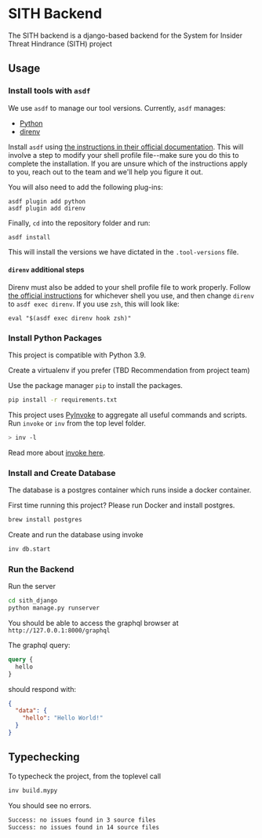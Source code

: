 # SITH Backend

The SITH backend is a django-based backend for the System for Insider Threat Hindrance (SITH) project

## Usage

### Install tools with `asdf`

We use `asdf` to manage our tool versions. Currently, `asdf` manages:

* [Python](https://github.com/danhper/asdf-python)
* [direnv](https://github.com/asdf-community/asdf-direnv)

Install `asdf` using [the instructions in their official documentation](https://asdf-vm.com/guide/getting-started.html#getting-started). 
This will involve a step to modify your shell profile file--make sure you do this to complete the installation. 
If you are unsure which of the instructions apply to you, reach out to the team and we'll help you figure it out.

You will also need to add the following plug-ins:

```shell
asdf plugin add python
asdf plugin add direnv
```

Finally, `cd` into the repository folder and run:

```shell
asdf install
```

This will install the versions we have dictated in the `.tool-versions` file.

#### `direnv` additional steps

Direnv must also be added to your shell profile file to work properly. Follow [the official instructions](https://github.com/direnv/direnv/blob/master/docs/hook.md) 
for whichever shell you use, and then change `direnv` to `asdf exec direnv`. If you use `zsh`, this will look like:

```shell
eval "$(asdf exec direnv hook zsh)"
```

### Install Python Packages

This project is compatible with Python 3.9.

Create a virtualenv if you prefer (TBD Recommendation from project team)

Use the package manager `pip` to install the packages.

```sh
pip install -r requirements.txt
```

This project uses [PyInvoke](https://www.pyinvoke.org/) to aggregate all useful commands and scripts. Run `invoke` or `inv` from the top level folder.

```sh
> inv -l
````

Read more about [invoke here](https://truss-dds.atlassian.net/wiki/spaces/eng/pages/50790405/Invoke).

### Install and Create Database

The database is a postgres container which runs inside a docker container.

First time running this project? Please run Docker and install postgres.

```sh
brew install postgres
```

Create and run the database using invoke

```sh
inv db.start
```

### Run the Backend

Run the server

```sh
cd sith_django
python manage.py runserver
```

You should be able to access the graphql browser at `http://127.0.0.1:8000/graphql`

The graphql query:

```graphql
query {
  hello
}
```

should respond with:

```json
{
  "data": {
    "hello": "Hello World!"
  }
}
```

## Typechecking

To typecheck the project, from the toplevel call

```sh
inv build.mypy
```

You should see no errors.

```sh
Success: no issues found in 3 source files
Success: no issues found in 14 source files
```
